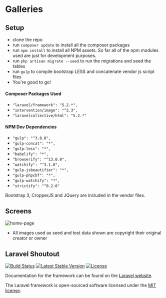 # Galleries
## Setup
* clone the repo
* run `composer update` to install all the composer packages
* run `npm install` to install all NPM assets. So far all of the npm modules used are just for development purposes.
* run `php artisan migrate --seed` to run the migrations and seed the tables
* run `gulp` to compile bootstrap LESS and concatenate vendor js script files
* You're good to go!

#### Composer Packages Used
 * `"laravel/framework": "5.2.*",`
 * `"intervention/image": "^2.3",`
 * `"laravelcollective/html": "5.2.*"`

#### NPM Dev Dependencies
* `"gulp": "^3.8.8",`
* `"gulp-concat": "*",`
* `"gulp-less": "*",`
* `"babelify": "*",`
* `"browserify": "^13.0.0",`
* `"watchify": "^3.1.0",`
* `"gulp-jsbeautifier": "*",`
* `"gulp-phpcbf": "*",`
* `"gulp-watchify": "*",`
* `"strictify": "^0.2.0"`

Bootstrap 3, CropperJS and JQuery are included in the vendor files.

## Screens
![home-page](http://i.imgur.com/MAsE6sA.png)
* All images used as seed and test data shown are copyright their original creator or owner 

## Laravel Shoutout

[![Build Status](https://travis-ci.org/laravel/framework.svg)](https://travis-ci.org/laravel/framework)
[![Latest Stable Version](https://poser.pugx.org/laravel/framework/v/stable.svg)](https://packagist.org/packages/laravel/framework)
[![License](https://poser.pugx.org/laravel/framework/license.svg)](https://packagist.org/packages/laravel/framework)

Documentation for the framework can be found on the [Laravel website](http://laravel.com/docs).

The Laravel framework is open-sourced software licensed under the [MIT license](http://opensource.org/licenses/MIT).
